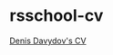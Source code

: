 # rsschool-cv
[Denis Davydov's CV](https://github.com/DDavydov911/rsschool-cv/blob/gh-pages/cv.md "Denis Davydov's CV")